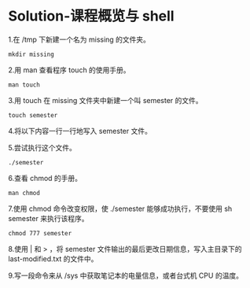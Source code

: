 # Solution-课程概览与 shell  

1.在 /tmp 下新建一个名为 missing 的文件夹。  

```shell
mkdir missing
```

2.用 man 查看程序 touch 的使用手册。  

```shell
man touch
```

3.用 touch 在 missing 文件夹中新建一个叫 semester 的文件。  

```shell
touch semester
```

4.将以下内容一行一行地写入 semester 文件。  

5.尝试执行这个文件。  

```shell
./semester
```

6.查看 chmod 的手册。  

```shell
man chmod
```

7.使用 chmod 命令改变权限，使 ./semester 能够成功执行，不要使用 sh semester 来执行该程序。  

```shell
chmod 777 semester
```

8.使用 | 和 > ，将 semester 文件输出的最后更改日期信息，写入主目录下的 last-modified.txt 的文件中。  

9.写一段命令来从 /sys 中获取笔记本的电量信息，或者台式机 CPU 的温度。  